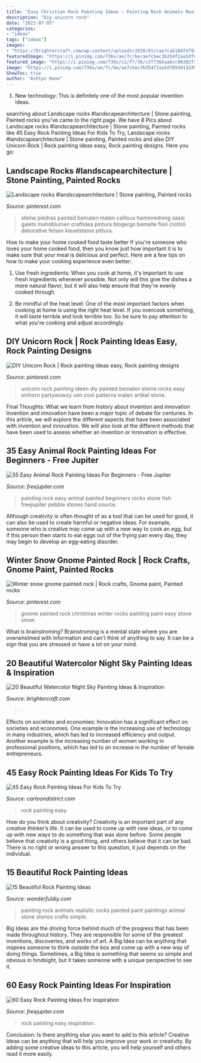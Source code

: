 ```yaml
---
title: "Easy Christian Rock Painting Ideas ~ Painting Rock Animals Realistic Rocks Painted Paint Paintings Animal Stone Stones Crafts Simple"
description: "Diy unicorn rock"
date: "2023-07-05"
categories:
- "ideas"
tags: ["ideas"]
images:
- "https://brightercraft.com/wp-content/uploads/2020/01/caa7cab18df47928f719f91117f03806-534x1024.jpg"
featuredImage: "https://i.pinimg.com/736x/ae/7c/be/ae7cbec3b354f2aa5df059d1324508f2.jpg"
featured_image: "https://i.pinimg.com/736x/c2/f7/36/c2f7366aa6cc80382f32f377a92af2f7.jpg"
image: "https://i.pinimg.com/736x/ae/7c/be/ae7cbec3b354f2aa5df059d1324508f2.jpg"
ShowToc: true
author: "Ashtyn Hane"
---
```



1) New technology: This is definitely one of the most popular invention ideas.

	

		
searching about Landscape rocks #landscapearchitecture | Stone painting, Painted rocks you've came to the right page. We have 8 Pics about Landscape rocks #landscapearchitecture | Stone painting, Painted rocks like 45 Easy Rock Painting Ideas For Kids To Try, Landscape rocks #landscapearchitecture | Stone painting, Painted rocks and also DIY Unicorn Rock | Rock painting ideas easy, Rock painting designs. Here you go:
		
    
## Landscape Rocks #landscapearchitecture | Stone Painting, Painted Rocks

<img loading=lazy src="https://i.pinimg.com/736x/c8/66/21/c8662161e4720878d015556b576b3be4.jpg" onerror="this.onerror=null;this.src='https://tse2.mm.bing.net/th?id=OIP.7pa9bfx9viwFEpNwVlWkqAHaNU&amp;pid=15.1';" alt="Landscape rocks #landscapearchitecture | Stone painting, Painted rocks">

_Source: pinterest.com_

>steine piedras painted bemalen malen cailloux heminredning sassi galets mohnblumen craftidea pintura blogergo bemalte fiori ciottoli dekorative felsen kieselsteine pittura. 

	

How to make your home cooked food taste better
If you're someone who loves your home cooked food, then you know just how important it is to make sure that your meal is delicious and perfect. Here are a few tips on how to make your cooking experience even better: 
1. Use fresh ingredients: When you cook at home, it's important to use fresh ingredients whenever possible. Not only will this give the dishes a more natural flavor, but it will also help ensure that they're evenly cooked through.

2. Be mindful of the heat level: One of the most important factors when cooking at home is using the right heat level. If you overcook something, it will taste terrible and look terrible too. So be sure to pay attention to what you're cooking and adjust accordingly.


    
## DIY Unicorn Rock | Rock Painting Ideas Easy, Rock Painting Designs

<img loading=lazy src="https://i.pinimg.com/736x/ae/7c/be/ae7cbec3b354f2aa5df059d1324508f2.jpg" onerror="this.onerror=null;this.src='https://tse4.mm.bing.net/th?id=OIP.eCsgQK6VNOiBjoey8JLzegHaIU&amp;pid=15.1';" alt="DIY Unicorn Rock | Rock painting ideas easy, Rock painting designs">

_Source: pinterest.com_

>unicorn rock painting ideen diy painted bemalen steine rocks easy einhorn partywowzy von cool patterns malen artikel stone. 

	

Final Thoughts: What we learn from history about invention and innovation
Invention and innovation have been a major topic of debate for centuries. In this article, we will explore the different aspects that have been associated with invention and innovation. We will also look at the different methods that have been used to assess whether an invention or innovation is effective.

    
## 35 Easy Animal Rock Painting Ideas For Beginners - Free Jupiter

<img loading=lazy src="http://www.freejupiter.com/wp-content/uploads/2019/09/Easy-Animal-Rock-Painting-Ideas-For-Beginners-2-2.jpg" onerror="this.onerror=null;this.src='https://tse4.mm.bing.net/th?id=OIP.m7hxAxhReM0cieaSKCsmQwHaJ4&amp;pid=15.1';" alt="35 Easy Animal Rock Painting Ideas For Beginners - Free Jupiter">

_Source: freejupiter.com_

>painting rock easy animal painted beginners rocks stone fish freejupiter pebble stones hand source. 

	

Although creativity is often thought of as a tool that can be used for good, it can also be used to create harmful or negative ideas. For example, someone who is creative may come up with a new way to cook an egg, but if this person then starts to eat eggs out of the frying pan every day, they may begin to develop an egg-eating disorder.

    
## Winter Snow Gnome Painted Rock | Rock Crafts, Gnome Paint, Painted Rocks

<img loading=lazy src="https://i.pinimg.com/736x/c2/f7/36/c2f7366aa6cc80382f32f377a92af2f7.jpg" onerror="this.onerror=null;this.src='https://tse1.mm.bing.net/th?id=OIP.Ty-01tdJ_qT_LhUODxwIkQHaKI&amp;pid=15.1';" alt="Winter snow gnome painted rock | Rock crafts, Gnome paint, Painted rocks">

_Source: pinterest.com_

>gnome painted rock christmas winter rocks painting paint easy stone snow. 

	

What is brainstroming? Brainstroming is a mental state where you are overwhelmed with information and can't think of anything to say. It can be a sign that you are stressed or have a lot on your mind.

    
## 20 Beautiful Watercolor Night Sky Painting Ideas &amp; Inspiration

<img loading=lazy src="https://brightercraft.com/wp-content/uploads/2020/01/caa7cab18df47928f719f91117f03806-534x1024.jpg" onerror="this.onerror=null;this.src='https://tse4.mm.bing.net/th?id=OIP.KB8dKkgawJdfLpFG1IBKGwHaOM&amp;pid=15.1';" alt="20 Beautiful Watercolor Night Sky Painting Ideas &amp; Inspiration">

_Source: brightercraft.com_

>. 

	

Effects on societies and economies:
Innovation has a significant effect on societies and economies. One example is the increasing use of technology in many industries, which has led to increased efficiency and output. Another example is the increasing number of women working in professional positions, which has led to an increase in the number of female entrepreneurs.

    
## 45 Easy Rock Painting Ideas For Kids To Try

<img loading=lazy src="http://www.cartoondistrict.com/wp-content/uploads/2017/06/easy-rock-painting-ideas-for-kids38.jpg" onerror="this.onerror=null;this.src='https://tse3.mm.bing.net/th?id=OIP.4iN775x7zCPYsLkSRc2nMQHaNK&amp;pid=15.1';" alt="45 Easy Rock Painting Ideas For Kids To Try">

_Source: cartoondistrict.com_

>rock painting easy. 

	

How do you think about creativity?
Creativity is an important part of any creative thinker’s life. It can be used to come up with new ideas, or to come up with new ways to do something that was done before. Some people believe that creativity is a good thing, and others believe that it can be bad. There is no right or wrong answer to this question, it just depends on the individual.

    
## 15 Beautiful Rock Painting Ideas

<img loading=lazy src="http://cdn.wonderfuldiy.com/wp-content/uploads/2016/06/Realistic-animals-Rock-Painting.jpg" onerror="this.onerror=null;this.src='https://tse3.mm.bing.net/th?id=OIP.5z6Zvy_4D6QgJL-aoa2BawHaK5&amp;pid=15.1';" alt="15 Beautiful Rock Painting Ideas">

_Source: wonderfuldiy.com_

>painting rock animals realistic rocks painted paint paintings animal stone stones crafts simple. 

	

Big Ideas are the driving force behind much of the progress that has been made throughout history. They are responsible for some of the greatest inventions, discoveries, and works of art. A Big Idea can be anything that inspires someone to think outside the box and come up with a new way of doing things. Sometimes, a Big Idea is something that seems so simple and obvious in hindsight, but it takes someone with a unique perspective to see it.

    
## 60 Easy Rock Painting Ideas For Inspiration

<img loading=lazy src="http://www.freejupiter.com/wp-content/uploads/2017/03/Rock-Painting-Ideas-8.1.jpg" onerror="this.onerror=null;this.src='https://tse4.mm.bing.net/th?id=OIP.t3As4vy56zv5vky4U2OXlgHaLF&amp;pid=15.1';" alt="60 Easy Rock Painting Ideas For Inspiration">

_Source: freejupiter.com_

>rock painting easy inspiration. 

	

Conclusion: Is there anything else you want to add to this article?
Creative Ideas can be anything that will help you improve your work or creativity. By adding some creative ideas to this article, you will help yourself and others read it more easily.

